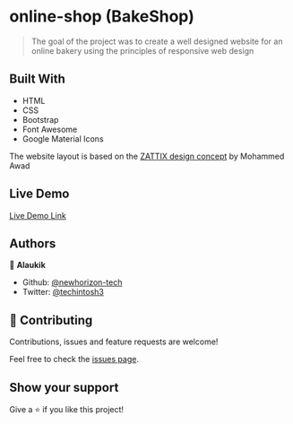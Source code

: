 # online-shop (BakeShop)


> The goal of the project was to create a well designed website for an online bakery using the principles of responsive web design   

## Built With

- HTML
- CSS
- Bootstrap
- Font Awesome
- Google Material Icons 

The website layout is based on the [ZATTIX design concept](behance.net/gallery/24796463/ZATTIX) by Mohammed Awad

## Live Demo

[Live Demo Link](https://newhorizon-tech.github.io/online-shop/)


## Authors

👤 **Alaukik**

- Github: [@newhorizon-tech](https://github.com/newhorizon-tech)
- Twitter: [@techintosh3](https://twitter.com/techintosh3)

## 🤝 Contributing

Contributions, issues and feature requests are welcome!

Feel free to check the [issues page](https://github.com/newhorizon-tech/newsweek-homepage/issues).

## Show your support

Give a ⭐️ if you like this project!
